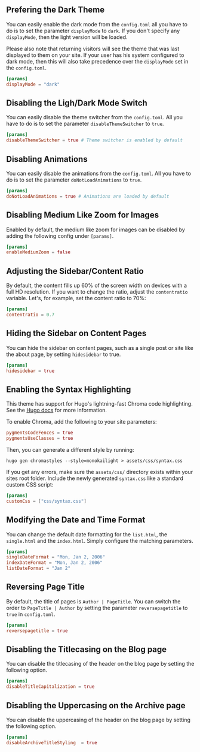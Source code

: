 ## Prefering the Dark Theme

You can easily enable the dark mode from the `config.toml` all you have to do is to set the parameter `displayMode` to `dark`. If you don't specify any `displayMode`, then the light version will be loaded.

Please also note that returning visitors will see the theme that was last displayed to them on your site. If your user has his system configured to dark mode, then this will also take precedence over the `displayMode` set in the `config.toml`.

```toml
[params]
displayMode = "dark"
```

## Disabling the Ligh/Dark Mode Switch

You can easily disable the theme switcher from the `config.toml`. All you have to do is to set the parameter `disableThemeSwitcher` to `true`.

```toml
[params]
disableThemeSwitcher = true # Theme switcher is enabled by default
```

## Disabling Animations

You can easily disable the animations from the `config.toml`. All you have to do is to set the parameter `doNotLoadAnimations` to `true`.

```toml
[params]
doNotLoadAnimations = true # Animations are loaded by default
```

## Disabling Medium Like Zoom for Images

Enabled by default, the medium like zoom for images can be disabled by adding the following config under `[params]`.

```toml
[params]
enableMediumZoom = false
```

## Adjusting the Sidebar/Content Ratio

By default, the content fills up 60% of the screen width on devices with a full HD resolution. If you want to change the ratio, adjust the `contentratio` variable. Let's, for example, set the content ratio to 70%:

```toml
[params]
contentratio = 0.7
```

## Hiding the Sidebar on Content Pages
You can hide the sidebar on content pages, such as a single post or site like the about page, by setting `hidesidebar` to true.

```toml
[params]
hidesidebar = true
```

## Enabling the Syntax Highlighting

This theme has support for Hugo's lightning-fast Chroma code highlighting. See the [Hugo docs](https://gohugo.io/content-management/syntax-highlighting/) for more information.

To enable Chroma, add the following to your site parameters:

```toml
pygmentsCodeFences = true
pygmentsUseClasses = true
```

Then, you can generate a different style by running:

```shell
hugo gen chromastyles --style=monokailight > assets/css/syntax.css
```

If you get any errors, make sure the `assets/css/` directory exists within your sites root folder.
Include the newly generated `syntax.css` like a standard custom CSS script:

```toml
[params]
customCss = ["css/syntax.css"]
```

## Modifying the Date and Time Format
You can change the default date formatting for the `list.html`, the `single.html` and the `index.html`. Simply configure the matching parameters.

```toml
[params]
singleDateFormat = "Mon, Jan 2, 2006"
indexDateFormat = "Mon, Jan 2, 2006"
listDateFormat = "Jan 2"
```

## Reversing Page Title

By default, the title of pages is `Author | PageTitle`. You can switch the order to `PageTitle | Author` by setting the parameter `reversepagetitle` to `true` in `config.toml`.

```toml
[params]
reversepagetitle = true
```

## Disabling the Titlecasing on the Blog page

You can disable the titlecasing of the header on the blog page by setting the following option.
```toml
[params]
disableTitleCapitalization = true
```

## Disabling the Uppercasing on the Archive page

You can disable the uppercasing of the header on the blog page by setting the following option.
```toml
[params]
disableArchiveTitleStyling  = true
```